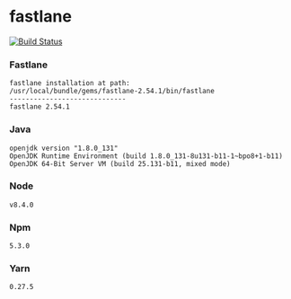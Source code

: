 # fastlane
[![Build Status](https://travis-ci.org/data4hub/docker-fastlane.svg?branch=latest)](https://travis-ci.org/data4hub/docker-fastlane)
### Fastlane
```
fastlane installation at path:
/usr/local/bundle/gems/fastlane-2.54.1/bin/fastlane
-----------------------------
fastlane 2.54.1
```
### Java
```
openjdk version "1.8.0_131"
OpenJDK Runtime Environment (build 1.8.0_131-8u131-b11-1~bpo8+1-b11)
OpenJDK 64-Bit Server VM (build 25.131-b11, mixed mode)
```
### Node
```
v8.4.0
```
### Npm
```
5.3.0
```
### Yarn
```
0.27.5
```


